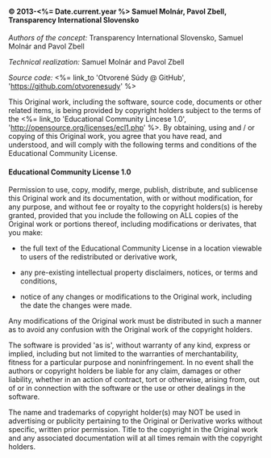 #### &copy; 2013-<%= Date.current.year %> Samuel Molnár, Pavol Zbell,<br/>Transparency International Slovensko  
 
_Authors of the concept:_ Transparency International Slovensko, Samuel Molnár and Pavol Zbell

_Technical realization:_ Samuel Molnár and Pavol Zbell

_Source code:_ <%= link_to 'Otvorené Súdy @ GitHub', 'https://github.com/otvorenesudy' %>

This Original work, including the software, source code, documents or other related items, is being provided by copyright holders subject to the terms of the <%= link_to 'Educational Community Lincese 1.0', 'http://opensource.org/licenses/ecl1.php' %>. By obtaining, using and / or copying of this Original work, you agree that you have read, and understood, and will comply with the following terms and conditions of the Educational Community License. 
 
#### Educational Community License 1.0
 
Permission to use, copy, modify, merge, publish, distribute, and sublicense this Original work and its documentation, with or without modification, for any purpose, and without fee or royalty to the copyright holders(s) is hereby granted, provided that you include the following on ALL copies of the Original work or portions thereof, including modifications or derivates, that you make: 

- the full text of the Educational Community License in a location viewable to users of the redistributed or derivative work,
 
- any pre-existing intellectual property disclaimers, notices, or terms and conditions,

- notice of any changes or modifications to the Original work, including the date the changes were made.

Any modifications of the Original work must be distributed in such a manner as to avoid any confusion with the Original work of the copyright holders.

The software is provided 'as is', without warranty of any kind, express or implied, including but not limited to the warranties of merchantability, fitness for a particular purpose and noninfringement. In no event shall the authors or copyright holders be liable for any claim, damages or other liability, whether in an action of contract, tort or otherwise, arising from, out of or in connection with the software or the use or other dealings in the software. 

The name and trademarks of copyright holder(s) may NOT be used in advertising or publicity pertaining to the Original or Derivative works without specific, written prior permission. Title to the copyright in the Original work and any associated documentation will at all times remain with the copyright holders.
